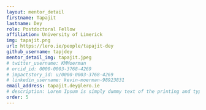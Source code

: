 ```yaml
---
layout: mentor_detail
firstname: Tapajit
lastname: Dey
role: Postdoctoral Fellow
affiliation: University of Limerick
img: tapajit.png
url: https://lero.ie/people/tapajit-dey
github_username: tapjdey
mentor_detail_img: tapajit.jpeg
# twitter_username: KMMoerman
# orcid_id: 0000-0003-3768-4269
# impactstory_id: u/0000-0003-3768-4269
# linkedin_username: kevin-moerman-98923831
email_address: tapajit.dey@lero.ie
# description: Lorem Ipsum is simply dummy text of the printing and typesetting industry. Lorem Ipsum has been the industry's standard dummy text ever since the 1500s, when an unknown printer took a galley of type and scrambled it to make a type specimen book. It has survived not only five centuries, but also the leap into electronic typesetting, remaining essentially unchanged.
order: 5
---
```

